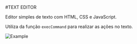 #TEXT EDITOR

Editor simples de texto com HTML, CSS e JavaScript.

Utiliza da função `execCommand` para realizar as ações no texto.

![Example]('./../EditorExample.gif')